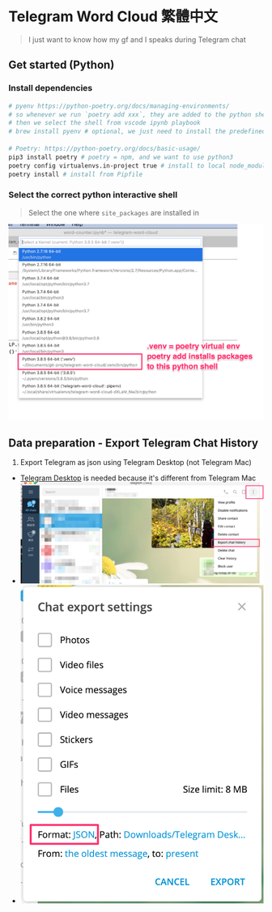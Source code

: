 # Telegram Word Cloud 繁體中文

> I just want to know how my gf and I speaks during Telegram chat

## Get started (Python)

### Install dependencies
```bash
# pyenv https://python-poetry.org/docs/managing-environments/
# so whenever we run `poetry add xxx`, they are added to the python shell we want
# then we select the shell from vscode ipynb playbook
# brew install pyenv # optional, we just need to install the predefined python version from poetry's config

# Poetry: https://python-poetry.org/docs/basic-usage/
pip3 install poetry # poetry = npm, and we want to use python3
poetry config virtualenvs.in-project true # install to local node_modules, so the python shell can be detected by vscode
poetry install # install from Pipfile
```

### Select the correct python interactive shell

> Select the one where `site_packages` are installed in

![Python Shell](./assets/readme/python_shell.png)

## Data preparation - Export Telegram Chat History

1. Export Telegram as json using Telegram Desktop (not Telegram Mac)
  - [Telegram Desktop](https://desktop.telegram.org/) is needed because it's different from Telegram Mac
  - ![Export Chat History](./assets/readme/telegram_export_data.png)
  - ![Export as JSON](./assets/readme/telegram_export_as_json.png)